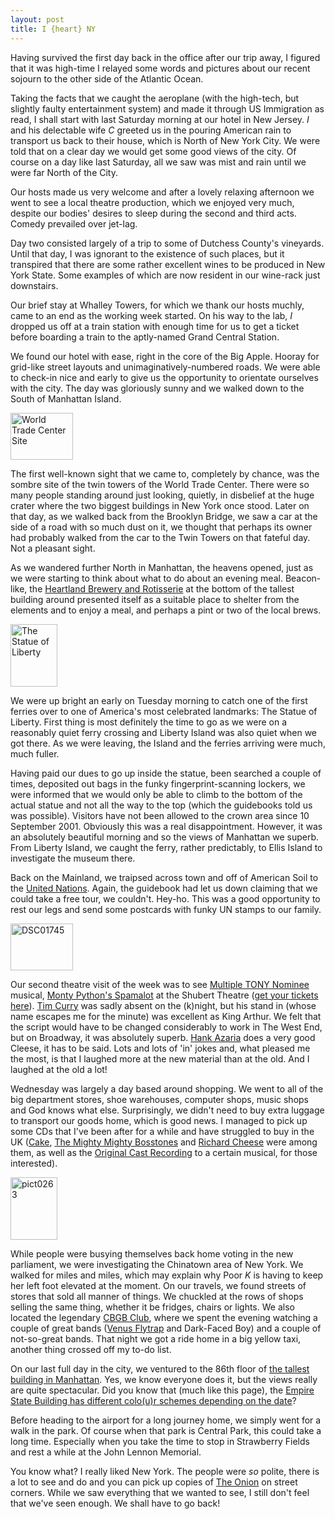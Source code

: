 ```yaml
---
layout: post
title: I {heart} NY
---
```





Having survived the first day back in the office after our trip away, I figured
that it was high-time I relayed some words and pictures about our recent sojourn
to the other side of the Atlantic Ocean.


Taking the facts that we caught the aeroplane (with the high-tech, but slightly
faulty entertainment system) and made it through US Immigration as read, I shall
start with last Saturday morning at our hotel in New Jersey. _I_ and his
delectable wife _C_ greeted us in the pouring American rain to transport us back
to their house, which is North of New York City. We were told that on a clear
day we would get some good views of the city. Of course on a day like last
Saturday, all we saw was mist and rain until we were far North of the City.


Our hosts made us very welcome and after a lovely relaxing afternoon we went to
see a local theatre production, which we enjoyed very much, despite our bodies'
desires to sleep during the second and third acts. Comedy prevailed over
jet-lag.


Day two consisted largely of a trip to some of Dutchess County's vineyards.
Until that day, I was ignorant to the existence of such places, but it
transpired that there are some rather excellent wines to be produced in New York
State. Some examples of which are now resident in our wine-rack just downstairs.


Our brief stay at Whalley Towers, for which we thank our hosts muchly, came to
an end as the working week started. On his way to the lab, _I_ dropped us off at
a train station with enough time for us to get a ticket before boarding a train
to the aptly-named Grand Central Station.


We found our hotel with ease, right in the core of the Big Apple. Hooray for
grid-like street layouts and unimaginatively-numbered roads. We were able to
check-in nice and early to give us the opportunity to orientate ourselves with
the city. The day was gloriously sunny and we walked down to the South of
Manhattan Island.

<div class="pajBlogImgRight">
    <a href="http://www.flickr.com/photos/johnsyweb/70594809/"
        title="World Trade Center Site by Johnsyweb, on Flickr">
        <img src="http://farm1.static.flickr.com/20/70594809_6c5fb21bfc_t.jpg"
        width="100"
        height="75"
        alt="World Trade Center Site"
        />
    </a>
</div>

The first well-known sight that we came to, completely by chance, was the sombre
site of the twin towers of the World Trade Center. There were so many people
standing around just looking, quietly, in disbelief at the huge crater where the
two biggest buildings in New York once stood. Later on that day, as we walked
back from the Brooklyn Bridge, we saw a car at the side of a road with so much
dust on it, we thought that perhaps its owner had probably walked from the car
to the Twin Towers on that fateful day. Not a pleasant sight.


As we wandered further North in Manhattan, the heavens opened, just as we were
starting to think about what to do about an evening meal. Beacon-like, the
[Heartland Brewery and Rotisserie](http://www.heartlandbrewery.com/) at the
bottom of the tallest building around presented itself as a suitable place to
shelter from the elements and to enjoy a meal, and perhaps a pint or two of the
local brews.

<div class="pajBlogImgLeft">
    <a href="http://www.flickr.com/photos/johnsyweb/70593775/"
        title="The Statue of Liberty by Johnsyweb, on Flickr">
        <img src="http://farm1.static.flickr.com/18/70593775_d163552927_t.jpg"
        width="75"
        height="100"
        alt="The Statue of Liberty"
        />
    </a>
</div>

We were up bright an early on Tuesday morning to catch one of the first ferries
over to one of America's most celebrated landmarks: The Statue of Liberty. First
thing is most definitely the time to go as we were on a reasonably quiet ferry
crossing and Liberty Island was also quiet when we got there. As we were
leaving, the Island and the ferries arriving were much, much fuller.


Having paid our dues to go up inside the statue, been searched a couple of
times, deposited out bags in the funky fingerprint-scanning lockers, we were
informed that we would only be able to climb to the bottom of the actual statue
and not all the way to the top (which the guidebooks told us was possible).
Visitors have not been allowed to the crown area since 10 September 2001.
Obviously this was a real disappointment. However, it was an absolutely
beautiful morning and so the views of Manhattan we superb. From Liberty Island,
we caught the ferry, rather predictably, to Ellis Island to investigate the
museum there.


Back on the Mainland, we traipsed across town and off of American Soil to the
[United Nations](http://www.un.org/). Again, the guidebook had let us down
claiming that we could take a free tour, we couldn't. Hey-ho. This was a good
opportunity to rest our legs and send some postcards with funky UN stamps to our
family.

<div class="pajBlogImgRight">
    <a href="http://www.flickr.com/photos/johnsyweb/70593437/"
        title="DSC01745 by Johnsyweb, on Flickr">
        <img src="http://farm1.static.flickr.com/20/70593437_e2e5a0785e_t.jpg"
        width="100"
        height="75"
        alt="DSC01745"
        /></a>
</div>

Our second theatre visit of the week was to see [Multiple TONY
Nominee](http://news.bbc.co.uk/1/hi/entertainment/arts/4533557.stm) musical,
[Monty Python's Spamalot](http://www.montypythonsspamalot.com/) at the Shubert
Theatre ([get your tickets
here](http://www.telecharge.com/behindTheCurtain.aspx)). [Tim
Curry](http://uk.imdb.com/name/nm0000347/) was sadly absent on the (k)night, but
his stand in (whose name escapes me for the minute) was excellent as King
Arthur. We felt that the script would have to be changed considerably to work in
The West End, but on Broadway, it was absolutely superb. [Hank
Azaria](http://uk.imdb.com/name/nm0000279/) does a very good Cleese, it has to
be said.  Lots and lots of 'in' jokes and, what pleased me the most, is that I
laughed more at the new material than at the old. And I laughed at the old a
lot!


Wednesday was largely a day based around shopping. We went to all of the big
department stores, shoe warehouses, computer shops, music shops and God knows
what else. Surprisingly, we didn't need to buy extra luggage to transport our
goods home, which is good news. I managed to pick up some CDs that I've been
after for a while and have struggled to buy in the UK
([Cake](http://www.amazon.co.uk/exec/obidos/ASIN/B000003CKH/johnsydotorg-21/),
[The Mighty Mighty
Bosstones](http://www.amazon.co.uk/exec/obidos/ASIN/B00000AFDX/johnsydotorg-21/)
and [Richard
Cheese](http://www.amazon.co.uk/exec/obidos/ASIN/B00004Z40S/johnsydotorg-21/)
were among them, as well as the [Original Cast
Recording](http://www.amazon.co.uk/exec/obidos/ASIN/B0007OY2TE/johnsydotorg-21/)
to a certain musical, for those interested).

<div class="pajBlogImgLeft">
    <a href="http://www.flickr.com/photos/johnsyweb/70596020/"
        title="pict0263 by Johnsyweb, on Flickr"><img src="http://farm1.static.flickr.com/34/70596020_978fb48b4e_t.jpg"
        width="75"
        height="100"
        alt="pict0263"
        /></a>
</div>

While people were busying themselves back home voting in the new parliament, we
were investigating the Chinatown area of New York. We walked for miles and
miles, which may explain why Poor _K_ is having to keep her left foot elevated
at the moment. On our travels, we found streets of stores that sold all manner
of things. We chuckled at the rows of shops selling the same thing, whether it
be fridges, chairs or lights. We also located the legendary [CBGB
Club](http://www.cbgb.com/club_front_page.htm), where we spent the evening
watching a couple of great bands ([Venus Flytrap](http://www.venusflytrap.nl/)
and Dark-Faced Boy) and a couple of not-so-great bands. That night we got a ride
home in a big yellow taxi, another thing crossed off my to-do list.


On our last full day in the city, we ventured to the 86th floor of [the tallest
building in Manhattan](http://www.esbnyc.com/). Yes, we know everyone does it,
but the views really are quite spectacular. Did you know that (much like this
page), the [Empire State Building has different colo(u)r schemes depending on
the
date](http://www.esbny.com/tourism/tourism_lightingschedule_current.cfm?CFID=11768348&amp;CFTOKEN=52311393)?


Before heading to the airport for a long journey home, we simply went for a walk
in the park. Of course when that park is Central Park, this could take a long
time. Especially when you take the time to stop in Strawberry Fields and rest a
while at the John Lennon Memorial.


You know what? I really liked New York. The people were _so_ polite, there is a
lot to see and do and you can pick up copies of [The
Onion](http://www.theonion.com/) on street corners. While we saw everything that
we wanted to see, I still don't feel that we've seen enough. We shall have to go
back!


